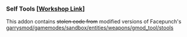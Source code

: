 ### Self Tools [[Workshop Link][workshopLink]]
This addon contains ~~stolen code from~~ modified versions of Facepunch's [garrysmod/gamemodes/sandbox/entities/weapons/gmod_tool/stools](https://github.com/Facepunch/garrysmod/tree/master/garrysmod/gamemodes/sandbox/entities/weapons/gmod_tool/stools)

[workshopLink]: https://steamcommunity.com/sharedfiles/filedetails/?id=2882584899